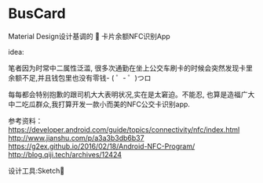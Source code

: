 # BusCard
Material Design设计基调的 🚌 卡片余额NFC识别App

idea:

笔者因为时常中二属性泛滥, 很多次通勤在坐上公交车刷卡的时候会突然发现卡里余额不足,并且钱包里也没有零钱- ( ゜- ゜)つロ 

每每都会特别抱歉的跟司机大大表明状况,实在是太窘迫。不能忍, 也算是造福广大中二吃瓜群众,我打算开发一款小而美的NFC公交卡识别app.


参考资料：  
https://developer.android.com/guide/topics/connectivity/nfc/index.html  
http://www.jianshu.com/p/a3a3b3db6b37  
https://g2ex.github.io/2016/02/18/Android-NFC-Program/  
http://blog.qiji.tech/archives/12424    

设计工具:Sketch👏

